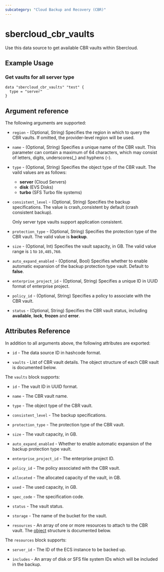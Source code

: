 ```yaml
---
subcategory: "Cloud Backup and Recovery (CBR)"
---
```


# sbercloud_cbr_vaults

Use this data source to get available CBR vaults within Sbercloud.

## Example Usage

### Get vaults for all server type

```hcl
data "sbercloud_cbr_vaults" "test" {
  type = "server"
}
```

## Argument reference

The following arguments are supported:

* `region` - (Optional, String) Specifies the region in which to query the CBR vaults.
  If omitted, the provider-level region will be used.

* `name` - (Optional, String) Specifies a unique name of the CBR vault. This parameter can contain a maximum of 64
  characters, which may consist of letters, digits, underscores(_) and hyphens (-).

* `type` - (Optional, String) Specifies the object type of the CBR vault. The vaild values are as follows:
  + **server** (Cloud Servers)
  + **disk** (EVS Disks)
  + **turbo** (SFS Turbo file systems)

* `consistent_level` - (Optional, String) Specifies the backup specifications.
  The value is crash_consistent by default (crash consistent backup).

  Only server type vaults support application consistent.

* `protection_type` - (Optional, String) Specifies the protection type of the CBR vault.
  The valid value is **backup**.

* `size` - (Optional, Int) Specifies the vault sapacity, in GB. The valid value range is `1` to `10,485,760`.

* `auto_expand_enabled` - (Optional, Bool) Specifies whether to enable automatic expansion of the backup protection
  type vault. Default to **false**.

* `enterprise_project_id` - (Optional, String) Specifies a unique ID in UUID format of enterprise project.

* `policy_id` - (Optional, String) Specifies a policy to associate with the CBR vault.

* `status` - (Optional, String) Specifies the CBR vault status, including **available**, **lock**, **frozen** and **error**.

## Attributes Reference

In addition to all arguments above, the following attributes are exported:

* `id` - The data source ID in hashcode format.

* `vaults` - List of CBR vault details. The object structure of each CBR vault is documented below.

The `vaults` block supports:

* `id` - The vault ID in UUID format.

* `name` - The CBR vault name.

* `type` - The object type of the CBR vault.

* `consistent_level` - The backup specifications.

* `protection_type` - The protection type of the CBR vault.

* `size` - The vault capacity, in GB.

* `auto_expand_enabled` - Whether to enable automatic expansion of the backup protection type vault.

* `enterprise_project_id` - The enterprise project ID.

* `policy_id` - The policy associated with the CBR vault.

* `allocated` - The allocated capacity of the vault, in GB.

* `used` - The used capacity, in GB.

* `spec_code` - The specification code.

* `status` - The vault status.

* `storage` - The name of the bucket for the vault.

* `resources` - An array of one or more resources to attach to the CBR vault.
  The [object](#cbr_vault_resources) structure is documented below.

The `resources` block supports:

* `server_id` - The ID of the ECS instance to be backed up.

* `includes` - An array of disk or SFS file system IDs which will be included in the backup.
